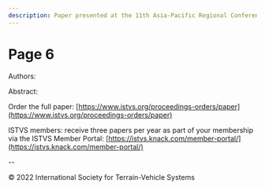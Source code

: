 ```yaml
---
description: Paper presented at the 11th Asia-Pacific Regional Conference of the ISTVS
---
```


# Page 6

Authors:&#x20;

Abstract:

Order the full paper: [https://www.istvs.org/proceedings-orders/paper](https://www.istvs.org/proceedings-orders/paper)

ISTVS members: receive three papers per year as part of your membership via the ISTVS Member Portal: [https://istvs.knack.com/member-portal/](https://istvs.knack.com/member-portal/)

\--

© 2022 International Society for Terrain-Vehicle Systems
